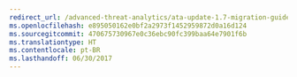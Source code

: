 ```yaml
---
redirect_url: /advanced-threat-analytics/ata-update-1.7-migration-guide
ms.openlocfilehash: e895050162e0bf2a2973f1452959872d0a16d124
ms.sourcegitcommit: 470675730967e0c36ebc90fc399baa64e7901f6b
ms.translationtype: HT
ms.contentlocale: pt-BR
ms.lasthandoff: 06/30/2017
---
```

